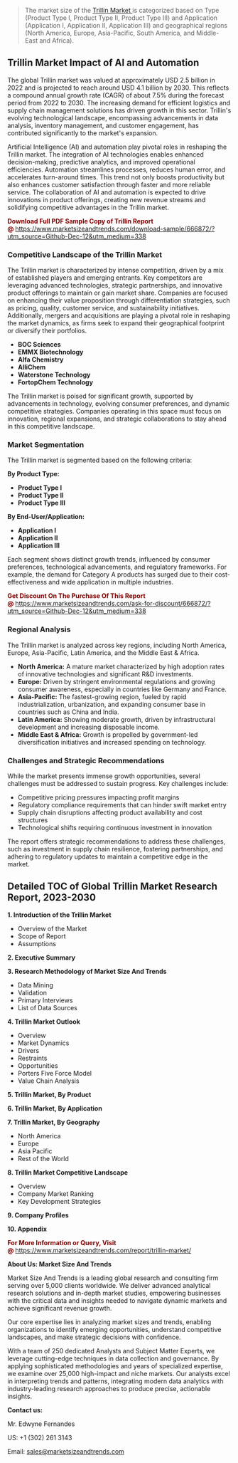 <blockquote><p>The market size of the <a href="https://www.marketsizeandtrends.com/download-sample/666872/?utm_source=Github-Dec-12&amp;utm_medium=338" target="_blank">Trillin Market </a>is categorized based on Type (Product Type I, Product Type II, Product Type III) and Application (Application I, Application II, Application III) and geographical regions (North America, Europe, Asia-Pacific, South America, and Middle-East and Africa).</p></blockquote><p><h2>Trillin Market Impact of AI and Automation</h2><p>The global Trillin market was valued at approximately USD 2.5 billion in 2022 and is projected to reach around USD 4.1 billion by 2030. This reflects a compound annual growth rate (CAGR) of about 7.5% during the forecast period from 2022 to 2030. The increasing demand for efficient logistics and supply chain management solutions has driven growth in this sector. Trillin's evolving technological landscape, encompassing advancements in data analysis, inventory management, and customer engagement, has contributed significantly to the market's expansion.</p><p>Artificial Intelligence (AI) and automation play pivotal roles in reshaping the Trillin market. The integration of AI technologies enables enhanced decision-making, predictive analytics, and improved operational efficiencies. Automation streamlines processes, reduces human error, and accelerates turn-around times. This trend not only boosts productivity but also enhances customer satisfaction through faster and more reliable service. The collaboration of AI and automation is expected to drive innovations in product offerings, creating new revenue streams and solidifying competitive advantages in the Trillin market.</p></p><p><strong><span style="color: #800000;">Download Full PDF Sample Copy of Trillin Report @</span>&nbsp;</strong><a href="https://www.marketsizeandtrends.com/download-sample/666872/?utm_source=Github-Dec-12&amp;utm_medium=338">https://www.marketsizeandtrends.com/download-sample/666872/?utm_source=Github-Dec-12&amp;utm_medium=338</a></p><h3>Competitive Landscape of the Trillin Market</h3><p>The Trillin market is characterized by intense competition, driven by a mix of established players and emerging entrants. Key competitors are leveraging advanced technologies, strategic partnerships, and innovative product offerings to maintain or gain market share. Companies are focused on enhancing their value proposition through differentiation strategies, such as pricing, quality, customer service, and sustainability initiatives. Additionally, mergers and acquisitions are playing a pivotal role in reshaping the market dynamics, as firms seek to expand their geographical footprint or diversify their portfolios.</p><p><strong><p><ul><li>BOC Sciences </li><li> EMMX Biotechnology </li><li> Alfa Chemistry </li><li> AlliChem </li><li> Waterstone Technology </li><li> FortopChem Technology</p></li></ul></p></strong></p><p>The Trillin market is poised for significant growth, supported by advancements in technology, evolving consumer preferences, and dynamic competitive strategies. Companies operating in this space must focus on innovation, regional expansions, and strategic collaborations to stay ahead in this competitive landscape.</p><h3>Market Segmentation</h3><p>The Trillin market is segmented based on the following criteria:</p><p><strong>By Product Type:</strong></p><p><strong><p><ul><li>Product Type I </li><li> Product Type II </li><li> Product Type III</p></li></ul></p></strong></p><p><strong>By End-User/Application:</strong></p><p><strong><p><ul><li>Application I </li><li> Application II </li><li> Application III</p></li></ul></p></strong></p><p>Each segment shows distinct growth trends, influenced by consumer preferences, technological advancements, and regulatory frameworks. For example, the demand for Category A products has surged due to their cost-effectiveness and wide application in multiple industries.</p><p><strong><span style="color: #800000;">Get Discount On The Purchase Of This Report @&nbsp;</span></strong><a href="https://www.marketsizeandtrends.com/ask-for-discount/666872/?utm_source=Github-Dec-12&amp;utm_medium=338">https://www.marketsizeandtrends.com/ask-for-discount/666872/?utm_source=Github-Dec-12&amp;utm_medium=338</a></p><h3>Regional Analysis</h3><p>The Trillin market is analyzed across key regions, including North America, Europe, Asia-Pacific, Latin America, and the Middle East &amp; Africa.</p><ul><li><strong>North America:</strong> A mature market characterized by high adoption rates of innovative technologies and significant R&amp;D investments.</li><li><strong>Europe:</strong> Driven by stringent environmental regulations and growing consumer awareness, especially in countries like Germany and France.</li><li><strong>Asia-Pacific:</strong> The fastest-growing region, fueled by rapid industrialization, urbanization, and expanding consumer base in countries such as China and India.</li><li><strong>Latin America:</strong> Showing moderate growth, driven by infrastructural development and increasing disposable income.</li><li><strong>Middle East &amp; Africa:</strong> Growth is propelled by government-led diversification initiatives and increased spending on technology.</li></ul><h3>Challenges and Strategic Recommendations</h3><p>While the market presents immense growth opportunities, several challenges must be addressed to sustain progress. Key challenges include:</p><ul><li>Competitive pricing pressures impacting profit margins</li><li>Regulatory compliance requirements that can hinder swift market entry</li><li>Supply chain disruptions affecting product availability and cost structures</li><li>Technological shifts requiring continuous investment in innovation</li></ul><p>The report offers strategic recommendations to address these challenges, such as investment in supply chain resilience, fostering partnerships, and adhering to regulatory updates to maintain a competitive edge in the market.</p><h2>Detailed TOC of Global Trillin Market Research Report, 2023-2030</h2><p><strong>1. Introduction of the Trillin Market</strong></p><ul><li>Overview of the Market</li><li>Scope of Report</li><li>Assumptions&nbsp;</li></ul><p><strong>2. Executive Summary</strong></p><p><strong>3. Research Methodology of <strong>Market Size And Trends</strong></strong></p><ul><li>Data Mining</li><li>Validation</li><li>Primary Interviews</li><li>List of Data Sources&nbsp;</li></ul><p><strong>4. Trillin Market Outlook</strong></p><ul><li>Overview</li><li>Market Dynamics</li><li>Drivers</li><li>Restraints</li><li>Opportunities</li><li>Porters Five Force Model</li><li>Value Chain Analysis&nbsp;</li></ul><p><strong>5. Trillin Market, By Product</strong></p><p><strong>6. Trillin Market, By Application</strong></p><p><strong>7. Trillin Market, By Geography</strong></p><ul><li>North America</li><li>Europe</li><li>Asia Pacific</li><li>Rest of the World&nbsp;</li></ul><p><strong>8. Trillin Market Competitive Landscape</strong></p><ul><li>Overview</li><li>Company Market Ranking</li><li>Key Development Strategies&nbsp;</li></ul><p><strong>9. Company Profiles</strong></p><p><strong>10. Appendix</strong></p><p><strong><span style="color: #800000;">For More Information or Query, Visit @&nbsp;</span></strong><a href="https://www.marketsizeandtrends.com/report/trillin-market/">https://www.marketsizeandtrends.com/report/trillin-market/</a></p><p></p><p><strong>About Us:&nbsp;Market Size And Trends</strong></p><p>Market Size And Trends&nbsp;is a leading global research and consulting firm serving over 5,000 clients worldwide. We deliver advanced analytical research solutions and in-depth market studies, empowering businesses with the critical data and insights needed to navigate dynamic markets and achieve significant revenue growth.</p><p>Our core expertise lies in analyzing market sizes and trends, enabling organizations to identify emerging opportunities, understand competitive landscapes, and make strategic decisions with confidence.</p><p>With a team of 250 dedicated Analysts and Subject Matter Experts, we leverage cutting-edge techniques in data collection and governance. By applying sophisticated methodologies and years of specialized expertise, we examine over 25,000 high-impact and niche markets. Our analysts excel in interpreting trends and patterns, integrating modern data analytics with industry-leading research approaches to produce precise, actionable insights.</p><p><strong>Contact us:</strong></p><p>Mr. Edwyne Fernandes</p><p>US: +1 (302) 261 3143</p><p>Email: <a href="mailto:sales@marketsizeandtrends.com">sales@marketsizeandtrends.com</a>&nbsp;</p>

